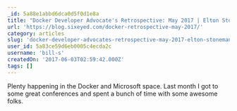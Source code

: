 ```yaml
---
_id: 5a88e1abbd6dca0d5f0d1e8a
title: "Docker Developer Advocate's Retrospective: May 2017 | Elton Stoneman"
url: 'https://blog.sixeyed.com/docker-retrospective-may-2017/'
category: articles
slug: 'docker-developer-advocates-retrospective-may-2017-elton-stoneman'
user_id: 5a83ce59d6eb0005c4ecda2c
username: 'bill-s'
createdOn: '2017-06-03T02:59:42.000Z'
tags: []
---
```


Plenty happening in the Docker and Microsoft space. Last month I got to some great conferences and spent a bunch of time with some awesome folks.
